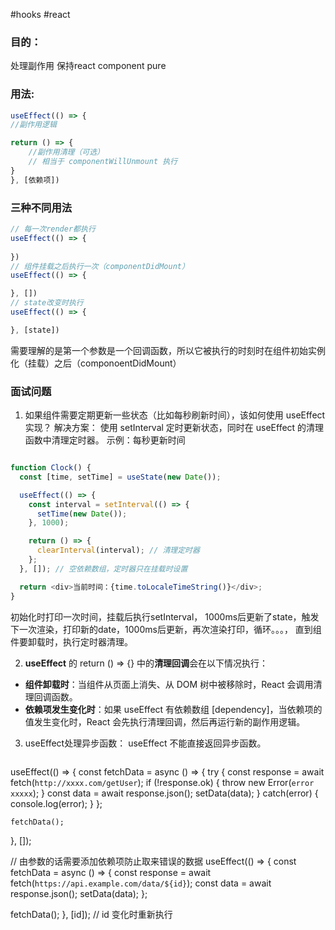 #hooks #react
### 目的：
处理副作用 保持react component pure
### 用法: 
``` javascript
useEffect(() => {
//副作用逻辑

return () => {
	//副作用清理（可选）
	// 相当于 componentWillUnmount 执行
}
}, [依赖项])
```
### 三种不同用法
``` javascript
// 每一次render都执行
useEffect(() => {
	
})
// 组件挂载之后执行一次（componentDidMount）
useEffect(() => {

}, [])
// state改变时执行
useEffect(() => {

}, [state])
```

需要理解的是第一个参数是一个回调函数，所以它被执行的时刻时在组件初始实例化（挂载）之后（componoentDidMount）

### 面试问题
1. 如果组件需要定期更新一些状态（比如每秒刷新时间），该如何使用 useEffect 实现？
解决方案：
使用 setInterval 定时更新状态，同时在 useEffect 的清理函数中清理定时器。
示例：每秒更新时间
``` javascript

function Clock() {
  const [time, setTime] = useState(new Date());

  useEffect(() => {
    const interval = setInterval(() => {
      setTime(new Date());
    }, 1000);

    return () => {
      clearInterval(interval); // 清理定时器
    };
  }, []); // 空依赖数组，定时器只在挂载时设置

  return <div>当前时间：{time.toLocaleTimeString()}</div>;
}
```
 初始化时打印一次时间，挂载后执行setInterval， 1000ms后更新了state，触发下一次渲染，打印新的date，1000ms后更新，再次渲染打印，循环。。。， 直到组件要卸载时，执行定时器清理。

2. **useEffect** 的 return () => {} 中的**清理回调**会在以下情况执行：

-  **组件卸载时**：当组件从页面上消失、从 DOM 树中被移除时，React 会调用清理回调函数。
- **依赖项发生变化时**：如果 useEffect 有依赖数组 [dependency]，当依赖项的值发生变化时，React 会先执行清理回调，然后再运行新的副作用逻辑。

3. useEffect处理异步函数：
	useEffect 不能直接返回异步函数。
	``` javascript
useEffect(() => {
	const fetchData = async () => {
		try {
			const response = await fetch(`http://xxxx.com/getUser`);
			if (!response.ok) {
				throw new Error(`error xxxxx`);
			}
			const data = await response.json();
			setData(data);
		} catch(error) {
			console.log(error); 
		}
	};

	fetchData();
}, []);

// 由参数的话需要添加依赖项防止取来错误的数据
useEffect(() => {
  const fetchData = async () => {
    const response = await fetch(`https://api.example.com/data/${id}`);
    const data = await response.json();
    setData(data);
  };

  fetchData();
}, [id]); // id 变化时重新执行
  ```


